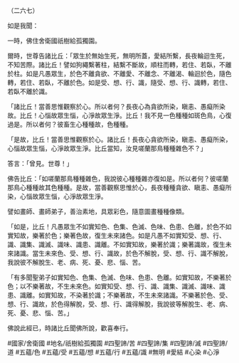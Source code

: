 （二六七）

如是我聞：

一時，佛住舍衛國祇樹給孤獨園。

爾時，世尊告諸比丘：「眾生於無始生死，無明所蓋，愛結所繫，長夜輪迴生死，不知苦際。諸比丘！譬如狗繩繫著柱，結繫不斷故，順柱而轉，若住、若臥，不離於柱。如是凡愚眾生，於色不離貪欲、不離愛、不離念、不離渴、輪迴於色，隨色轉，若住、若臥，不離於色。如是受、想、行、識，隨受、想、行、識轉，若住、若臥不離於識。

「諸比丘！當善思惟觀察於心。所以者何？長夜心為貪欲所染，瞋恚、愚癡所染故。比丘！心惱故眾生惱，心淨故眾生淨。比丘！我不見一色種種如斑色鳥，心復過是。所以者何？彼畜生心種種故，色種種。

「是故，比丘！當善思惟觀察於心。諸比丘！長夜心貪欲所染，瞋恚、愚癡所染，心惱故眾生惱，心淨故眾生淨。比丘當知，汝見嗟蘭那鳥種種雜色不？」

答言：「曾見。世尊！」

佛告比丘：「如嗟蘭那鳥種種雜色，我說彼心種種雜亦復如是。所以者何？彼嗟蘭那鳥心種種故其色種種。是故，當善觀察思惟於心，長夜種種貪欲、瞋恚、愚癡所染，心惱故眾生惱，心淨故眾生淨。

譬如畫師、畫師弟子，善治素地，具眾彩色，隨意圖畫種種像類。

「如是，比丘！凡愚眾生不如實知色、色集、色滅、色味、色患、色離，於色不如實知故，樂著於色；樂著色故，復生未來諸色。如是凡愚不如實知受、想、行、識、識集、識滅、識味、識患、識離。不如實知故，樂著於識；樂著識故，復生未來諸識。當生未來色、受、想、行、識故，於色不解脫，受、想、行、識不解脫，我說彼不解脫生、老、病、死、憂、悲、惱、苦。

「有多聞聖弟子如實知色、色集、色滅、色味、色患、色離。如實知故，不樂著於色；以不樂著故，不生未來色。如實知受、想、行、識、識集、識滅、識味、識患、識離。如實知故，不染著於識；不樂著故，不生未來諸識。不樂著於色、受、想、行、識故，於色得解脫，受、想、行、識得解脫，我說彼等解脫生、老、病、死、憂、悲、惱、苦。」

佛說此經已，時諸比丘聞佛所說，歡喜奉行。

#國家/舍衛國
#地名/祇樹給孤獨園
#四聖諦/苦
#四聖諦/集
#四聖諦/滅
#四聖諦/道
#五蘊/色
#五蘊/受
#五蘊/想
#五蘊/行
#五蘊/識
#無明
#愛結
#心染
#心淨
